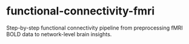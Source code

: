 # functional-connectivity-fmri
Step-by-step functional connectivity pipeline from preprocessing fMRI BOLD data to network-level brain insights.
